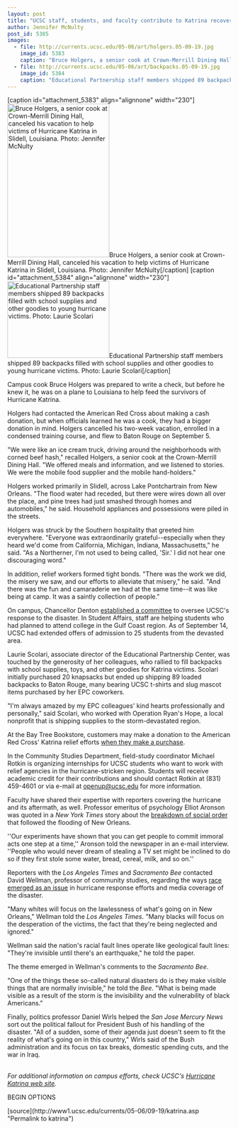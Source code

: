 ```yaml
---
layout: post
title: "UCSC staff, students, and faculty contribute to Katrina recovery"
author: Jennifer McNulty
post_id: 5385
images:
  - file: http://currents.ucsc.edu/05-06/art/holgers.05-09-19.jpg
    image_id: 5383
    caption: "Bruce Holgers, a senior cook at Crown-Merrill Dining Hall, canceled his vacation to help victims of Hurricane Katrina in Slidell, Louisiana. Photo: Jennifer McNulty"
  - file: http://currents.ucsc.edu/05-06/art/backpacks.05-09-19.jpg
    image_id: 5384
    caption: "Educational Partnership staff members shipped 89 backpacks filled with school supplies and other goodies to young hurricane victims. Photo: Laurie Scolari"
---
```


[caption id="attachment_5383" align="alignnone" width="230"]<a href="http://localhost/mysite/wp-content/uploads/2005/09/holgers.05-09-19.jpg"><img class="size-full wp-image-5383" src="http://localhost/mysite/wp-content/uploads/2005/09/holgers.05-09-19.jpg" alt="Bruce Holgers, a senior cook at Crown-Merrill Dining Hall, canceled his vacation to help victims of Hurricane Katrina in Slidell, Louisiana. Photo: Jennifer McNulty" width="230" height="346" /></a>Bruce Holgers, a senior cook at Crown-Merrill Dining Hall, canceled his vacation to help victims of Hurricane Katrina in Slidell, Louisiana. Photo: Jennifer McNulty[/caption]
[caption id="attachment_5384" align="alignnone" width="230"]<a href="http://localhost/mysite/wp-content/uploads/2005/09/backpacks.05-09-19.jpg"><img class="size-full wp-image-5384" src="http://localhost/mysite/wp-content/uploads/2005/09/backpacks.05-09-19.jpg" alt="Educational Partnership staff members shipped 89 backpacks filled with school supplies and other goodies to young hurricane victims. Photo: Laurie Scolari" width="230" height="173" /></a>Educational Partnership staff members shipped 89 backpacks filled with school supplies and other goodies to young hurricane victims. Photo: Laurie Scolari[/caption]
<a name="content" id="content"></a>
<p>
  Campus cook Bruce Holgers was prepared to write a check, but before he knew it, he was on a plane to Louisiana to help feed the survivors of Hurricane Katrina.
</p>
<p>
  Holgers had contacted the American Red Cross about making a cash donation, but when officials learned he was a cook, they had a bigger donation in mind. Holgers cancelled his two-week vacation, enrolled in a condensed training course, and flew to Baton Rouge on September 5.
</p>
<p>
  "We were like an ice cream truck, driving around the neighborhoods with corned beef hash," recalled Holgers, a senior cook at the Crown-Merrill Dining Hall. "We offered meals and information, and we listened to stories. We were the mobile food supplier and the mobile hand-holders."
</p>
<p>
  Holgers worked primarily in Slidell, across Lake Pontchartrain from New Orleans. "The flood water had receded, but there were wires down all over the place, and pine trees had just smashed through homes and automobiles," he said. Household appliances and possessions were piled in the streets.
</p>
<p>
  Holgers was struck by the Southern hospitality that greeted him everywhere. "Everyone was extraordinarily grateful--especially when they heard we'd come from California, Michigan, Indiana, Massachusetts," he said. "As a Northerner, I'm not used to being called, 'Sir.' I did not hear one discouraging word."
</p>
<p>
  In addition, relief workers formed tight bonds. "There was the work we did, the misery we saw, and our efforts to alleviate that misery," he said. "And there was the fun and camaraderie we had at the same time--it was like being at camp. It was a saintly collection of people."
</p>
<p>
  On campus, Chancellor Denton <a href="http://www.ucsc.edu/news_events/katrina/committee-letter.pdf">established a committee</a> to oversee UCSC's response to the disaster. In Student Affairs, staff are helping students who had planned to attend college in the Gulf Coast region. As of September 14, UCSC had extended offers of admission to 25 students from the devasted area.
</p>
<p>
  Laurie Scolari, associate director of the Educational Partnership Center, was touched by the generosity of her colleagues, who rallied to fill backpacks with school supplies, toys, and other goodies for Katrina victims. Scolari initially purchased 20 knapsacks but ended up shipping 89 loaded backpacks to Baton Rouge, many bearing UCSC t-shirts and slug mascot items purchased by her EPC coworkers.
</p>
<p>
  "I'm always amazed by my EPC colleagues' kind hearts professionally and personally," said Scolari, who worked with Operation Ryan's Hope, a local nonprofit that is shipping supplies to the storm-devastated region.
</p>
<p>
  At the Bay Tree Bookstore, customers may make a donation to the American Red Cross' Katrina relief efforts <a href="http://www.ucsc.edu/news_events/katrina/bookstore.html">when they make a purchase</a>.
</p>
<p>
  In the Community Studies Department, field-study coordinator Michael Rotkin is organizing internships for UCSC students who want to work with relief agencies in the hurricane-stricken region. Students will receive academic credit for their contributions and should contact Rotkin at (831) 459-4601 or via e-mail at <a href="mailto:openup@ucsc.edu">openup@ucsc.edu</a> for more information.
</p>
<p>
  Faculty have shared their expertise with reporters covering the hurricane and its aftermath, as well. Professor emeritus of psychology Elliot Aronson was quoted in a <i>New York Times</i> story about the <a href="http://www.ucsc.edu/news_events/katrina/crime.html">breakdown of social order</a> that followed the flooding of New Orleans.
</p>
<p>
  ''Our experiments have shown that you can get people to commit immoral acts one step at a time,'' Aronson told the newspaper in an e-mail interview. ''People who would never dream of stealing a TV set might be inclined to do so if they first stole some water, bread, cereal, milk, and so on.''
</p>
<p>
  Reporters with the <i>Los Angeles Times</i> and <i>Sacramento Bee</i> contacted David Wellman, professor of community studies, regarding the ways <a href="http://www.ucsc.edu/news_events/katrina/race.html">race emerged as an issue</a> in hurricane response efforts and media coverage of the disaster.
</p>
<p>
  "Many whites will focus on the lawlessness of what's going on in New Orleans," Wellman told the <i>Los Angeles Times</i>. "Many blacks will focus on the desperation of the victims, the fact that they're being neglected and ignored."
</p>
<p>
  Wellman said the nation's racial fault lines operate like geological fault lines: "They're invisible until there's an earthquake," he told the paper.
</p>
<p>
  The theme emerged in Wellman's comments to the <i>Sacramento Bee</i>.
</p>
<p>
  "One of the things these so-called natural disasters do is they make visible things that are normally invisible," he told the <i>Bee</i>. "What is being made visible as a result of the storm is the invisibility and the vulnerability of black Americans."
</p>
<p>
  Finally, politics professor Daniel Wirls helped the <i>San Jose Mercury News</i> sort out the political fallout for President Bush of his handling of the disaster. "All of a sudden, some of their agenda just doesn't seem to fit the reality of what's going on in this country," Wirls said of the Bush administration and its focus on tax breaks, domestic spending cuts, and the war in Iraq.
</p>
<p>
  <br>
  <em>For additional information on campus efforts, check UCSC's <a href="http://www.ucsc.edu/news_events/katrina/">Hurricane Katrina web site</a>.</em>
</p>
<p>
  BEGIN OPTIONS <input name="t1" size="-1" type="hidden">
</p>




</p>
[source](http://www1.ucsc.edu/currents/05-06/09-19/katrina.asp "Permalink to katrina")
